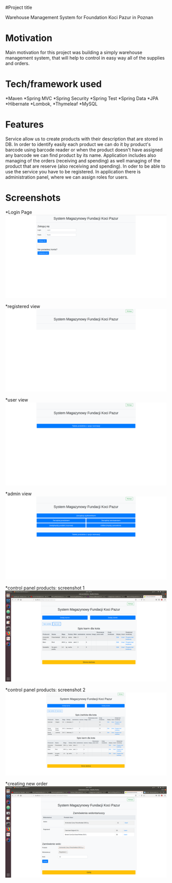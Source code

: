 #Project title

Warehouse Management System for Foundation Koci Pazur in Poznan
# Motivation
Main motivation for this project was building a simply warehouse management system, that will help to control in easy way all of the supplies
and orders.

# Tech/framework used
*Maven 
*Spring MVC
*Spring Security
*Spring Test
*Spring Data
*JPA
*Hibernate 
*Lombok, 
*Thymeleaf 
*MySQL 

# Features
Service allow us to create products with their description that are stored in DB. In order to identify easily each product we can do it by 
product's barcode using barcode reader or when the product doesn't have assigned any barcode we can find product by its name.
Application includes also managing of the orders (receiving and spending) as well managing of the product that are reserve (also receiving and spending).
In oder to be able to use the service you have to be registered. In application there is administration panel, where we can assign roles for users. 

# Screenshots
*Login Page
![Login page](media/loginPage.png)

*registered view
![registred view](media/registeredView.png)

*user view
![user view](media/userView.png)

*admin view
![admin view](media/adminView.png)

*control panel products: screenshot 1
![control panel products](media/controlPanelProducts1.png)

*control panel products: screenshot 2
![control panel products](media/controlPanelProducts2.png)

*creating new order
![new order](media/newOrder.png)